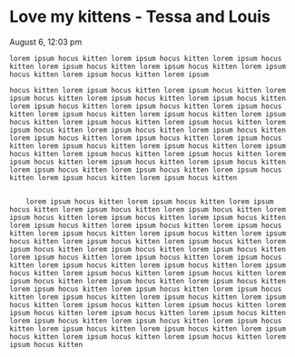 # Love my kittens - Tessa and Louis

August 6, 12:03 pm



	lorem ipsum hocus kitten lorem ipsum hocus kitten lorem ipsum hocus kitten lorem ipsum hocus kitten lorem ipsum hocus kitten lorem ipsum hocus kitten lorem ipsum hocus kitten lorem ipsum 

	hocus kitten lorem ipsum hocus kitten lorem ipsum hocus kitten lorem ipsum hocus kitten lorem ipsum hocus kitten lorem ipsum hocus kitten lorem ipsum hocus kitten lorem ipsum hocus kitten lorem ipsum hocus kitten lorem ipsum hocus kitten lorem ipsum hocus kitten lorem ipsum hocus kitten lorem ipsum hocus kitten lorem ipsum hocus kitten lorem ipsum hocus kitten lorem ipsum hocus kitten lorem ipsum hocus kitten lorem ipsum hocus kitten lorem ipsum hocus kitten lorem ipsum hocus kitten lorem ipsum hocus kitten lorem ipsum hocus kitten lorem ipsum hocus kitten lorem ipsum hocus kitten lorem ipsum hocus kitten lorem ipsum hocus kitten lorem ipsum hocus kitten lorem ipsum hocus kitten lorem ipsum hocus kitten lorem ipsum hocus kitten lorem ipsum hocus kitten lorem ipsum hocus kitten lorem ipsum hocus kitten 


		lorem ipsum hocus kitten lorem ipsum hocus kitten lorem ipsum hocus kitten lorem ipsum hocus kitten lorem ipsum hocus kitten lorem ipsum hocus kitten lorem ipsum hocus kitten lorem ipsum hocus kitten lorem ipsum hocus kitten lorem ipsum hocus kitten lorem ipsum hocus kitten lorem ipsum hocus kitten lorem ipsum hocus kitten lorem ipsum hocus kitten lorem ipsum hocus kitten lorem ipsum hocus kitten lorem ipsum hocus kitten lorem ipsum hocus kitten lorem ipsum hocus kitten lorem ipsum hocus kitten lorem ipsum hocus kitten lorem ipsum hocus kitten lorem ipsum hocus kitten lorem ipsum hocus kitten lorem ipsum hocus kitten lorem ipsum hocus kitten lorem ipsum hocus kitten lorem ipsum hocus kitten lorem ipsum hocus kitten lorem ipsum hocus kitten lorem ipsum hocus kitten lorem ipsum hocus kitten lorem ipsum hocus kitten lorem ipsum hocus kitten lorem ipsum hocus kitten lorem ipsum hocus kitten lorem ipsum hocus kitten lorem ipsum hocus kitten lorem ipsum hocus kitten lorem ipsum hocus kitten lorem ipsum hocus kitten lorem ipsum hocus kitten lorem ipsum hocus kitten lorem ipsum hocus kitten lorem ipsum hocus kitten lorem ipsum hocus kitten lorem ipsum hocus kitten lorem ipsum hocus kitten lorem ipsum hocus kitten lorem ipsum hocus kitten 

